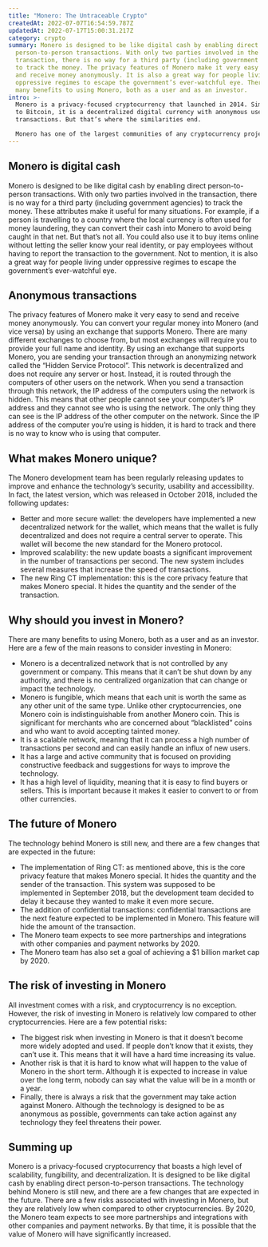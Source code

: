 ```yaml
---
title: "Monero: The Untraceable Crypto"
createdAt: 2022-07-07T16:54:59.787Z
updatedAt: 2022-07-17T15:00:31.217Z
category: crypto
summary: Monero is designed to be like digital cash by enabling direct
  person-to-person transactions. With only two parties involved in the
  transaction, there is no way for a third party (including government agencies)
  to track the money. The privacy features of Monero make it very easy to send
  and receive money anonymously. It is also a great way for people living under
  oppressive regimes to escape the government’s ever-watchful eye. There are
  many benefits to using Monero, both as a user and as an investor.
intro: >-
  Monero is a privacy-focused cryptocurrency that launched in 2014. Similar
  to Bitcoin, it is a decentralized digital currency with anonymous users and
  transactions. But that’s where the similarities end. 

  Monero has one of the largest communities of any cryptocurrency project, with over 16,000 active members on its forum and over 2,000 subscribers on its main Reddit page. These users are not just passive observers; they drive the future development of Monero by voicing their opinions and giving input on new ideas or potential changes to existing ones. This article takes into account all these aspects when explaining why you should consider investing in Monero.
---
```


## Monero is digital cash

Monero is designed to be like digital cash by enabling direct person-to-person transactions. With only two parties involved in the transaction, there is no way for a third party (including government agencies) to track the money.
These attributes make it useful for many situations. For example, if a person is travelling to a country where the local currency is often used for money laundering, they can convert their cash into Monero to avoid being caught in that net. But that’s not all. You could also use it to buy items online without letting the seller know your real identity, or pay employees without having to report the transaction to the government. Not to mention, it is also a great way for people living under oppressive regimes to escape the government’s ever-watchful eye.

## Anonymous transactions

The privacy features of Monero make it very easy to send and receive money anonymously. You can convert your regular money into Monero (and vice versa) by using an exchange that supports Monero.
There are many different exchanges to choose from, but most exchanges will require you to provide your full name and identity. By using an exchange that supports Monero, you are sending your transaction through an anonymizing network called the “Hidden Service Protocol”. This network is decentralized and does not require any server or host. Instead, it is routed through the computers of other users on the network.
When you send a transaction through this network, the IP address of the computers using the network is hidden. This means that other people cannot see your computer’s IP address and they cannot see who is using the network. The only thing they can see is the IP address of the other computer on the network.
Since the IP address of the computer you’re using is hidden, it is hard to track and there is no way to know who is using that computer.

## What makes Monero unique?

The Monero development team has been regularly releasing updates to improve and enhance the technology’s security, usability and accessibility.
In fact, the latest version, which was released in October 2018, included the following updates:
- Better and more secure wallet: the developers have implemented a new decentralized network for the wallet, which means that the wallet is fully decentralized and does not require a central server to operate. This wallet will become the new standard for the Monero protocol.
- Improved scalability: the new update boasts a significant improvement in the number of transactions per second. The new system includes several measures that increase the speed of transactions.
- The new Ring CT implementation: this is the core privacy feature that makes Monero special. It hides the quantity and the sender of the transaction.

## Why should you invest in Monero?

There are many benefits to using Monero, both as a user and as an investor. Here are a few of the main reasons to consider investing in Monero:
- Monero is a decentralized network that is not controlled by any government or company. This means that it can’t be shut down by any authority, and there is no centralized organization that can change or impact the technology.
- Monero is fungible, which means that each unit is worth the same as any other unit of the same type. Unlike other cryptocurrencies, one Monero coin is indistinguishable from another Monero coin. This is significant for merchants who are concerned about “blacklisted” coins and who want to avoid accepting tainted money.
- It is a scalable network, meaning that it can process a high number of transactions per second and can easily handle an influx of new users.
- It has a large and active community that is focused on providing constructive feedback and suggestions for ways to improve the technology.
- It has a high level of liquidity, meaning that it is easy to find buyers or sellers. This is important because it makes it easier to convert to or from other currencies.

## The future of Monero

The technology behind Monero is still new, and there are a few changes that are expected in the future:
- The implementation of Ring CT: as mentioned above, this is the core privacy feature that makes Monero special. It hides the quantity and the sender of the transaction. This system was supposed to be implemented in September 2018, but the development team decided to delay it because they wanted to make it even more secure.
- The addition of confidential transactions: confidential transactions are the next feature expected to be implemented in Monero. This feature will hide the amount of the transaction.
- The Monero team expects to see more partnerships and integrations with other companies and payment networks by 2020.
- The Monero team has also set a goal of achieving a $1 billion market cap by 2020.

## The risk of investing in Monero

All investment comes with a risk, and cryptocurrency is no exception. However, the risk of investing in Monero is relatively low compared to other cryptocurrencies. Here are a few potential risks:
- The biggest risk when investing in Monero is that it doesn’t become more widely adopted and used. If people don’t know that it exists, they can’t use it. This means that it will have a hard time increasing its value.
- Another risk is that it is hard to know what will happen to the value of Monero in the short term. Although it is expected to increase in value over the long term, nobody can say what the value will be in a month or a year.
- Finally, there is always a risk that the government may take action against Monero. Although the technology is designed to be as anonymous as possible, governments can take action against any technology they feel threatens their power.

## Summing up

Monero is a privacy-focused cryptocurrency that boasts a high level of scalability, fungibility, and decentralization. It is designed to be like digital cash by enabling direct person-to-person transactions. The technology behind Monero is still new, and there are a few changes that are expected in the future. There are a few risks associated with investing in Monero, but they are relatively low when compared to other cryptocurrencies. By 2020, the Monero team expects to see more partnerships and integrations with other companies and payment networks. By that time, it is possible that the value of Monero will have significantly increased.
